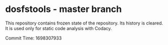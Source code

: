 # dosfstools - master branch

This repository contains frozen state of the repository.
Its history is cleared. It is used only for static code
analysis with Codacy.

Commit Time: 1698307933